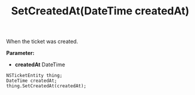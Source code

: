 ﻿---
uid: crmscript_ref_NSTicketEntity_SetCreatedAt
title: SetCreatedAt(DateTime createdAt)
intellisense: NSTicketEntity.SetCreatedAt
keywords: NSTicketEntity, GetCreatedAt
so.topic: reference
---

When the ticket was created.

**Parameter:** 
 - **createdAt** DateTime

```crmscript
NSTicketEntity thing;
DateTime createdAt;
thing.SetCreatedAt(createdAt);
```

